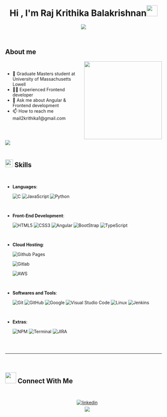   <h1 align="center"><b>Hi , I'm Raj Krithika Balakrishnan</b><img src="https://media.giphy.com/media/hvRJCLFzcasrR4ia7z/giphy.gif" width="35"></h1>
<!--  -->
<p align="center">
 <a href="https://github.com/DenverCoder1/readme-typing-svg">
    <img src="https://readme-typing-svg.herokuapp.com?font=Times+New+Roman&color=cyan&size=25&center=true&vCenter=true&width=600&height=100&lines=Raj+krithika♥++;Front-End+Developer,;Active+Learner/Researcher,;Love+to+learn+new+stuffs..<3">
  </a></a>
</p>
<br>
<h2 id="-about-me"> <strong>About me</strong></h2>
<p><picture> <img align="right" src="https://user-images.githubusercontent.com/37551474/113611467-3a567d80-9657-11eb-862b-b07b4f105c6f.gif" width="250px"></picture></p>
<br>
<ul>
<li> 🔭 Graduate Masters student at University of Massachusetts Lowell</li>
<li> 👩‍💼 Experienced Frontend developer</li>
<li> 💬 Ask me about Angular &amp; Frontend development</li>
<li> 📫 How to reach me mail2krithika1@gmail.com</li>
</ul>
<p><br><br></p>
<p><img src="https://user-images.githubusercontent.com/73097560/115834477-dbab4500-a447-11eb-908a-139a6edaec5c.gif"><br><br></p>
<h2 id="-skills"><img src="https://media2.giphy.com/media/QssGEmpkyEOhBCb7e1/giphy.gif?cid=ecf05e47a0n3gi1bfqntqmob8g9aid1oyj2wr3ds3mg700bl&amp;rid=giphy.gif" width="25"><b> Skills</b></h2>
<br>
<p align="center">
</p><ul>
<li>
<p><strong>Languages</strong>:</p>
<p><img src="https://img.shields.io/badge/C%20-%232370ED.svg?style=for-the-badge&amp;logo=c&amp;logoColor=white" alt="C">
<img src="https://img.shields.io/badge/JavaScript%20-%2300599C.svg?style=for-the-badge&amp;logo=c%2B%2B&amp;logoColor=white" alt="JavaScript">
<img src="https://img.shields.io/badge/Python%20-%2314354C.svg?style=for-the-badge&amp;logo=python&amp;logoColor=white" alt="Python"></p>
</li>
</ul>
<br>   
<ul>
<li>
<p><strong>Front-End Development</strong>:</p>
<p><img src="https://img.shields.io/badge/HTML5%20-%23E34F26.svg?style=for-the-badge&amp;logo=html5&amp;logoColor=white" alt="HTML5">
<img src="https://img.shields.io/badge/CSS%20-%231572B6.svg?style=for-the-badge&amp;logo=css3&amp;logoColor=white" alt="CSS3">

<img src="https://img.shields.io/badge/Angular%20-%23F7DF1E.svg?style=for-the-badge&amp;logo=angular&amp;logoColor=black" alt="Angular">
<img src="https://img.shields.io/badge/Bootstrap%20-%23F7DF1E.svg?style=for-the-badge&amp;logo=Bootstrap&amp;logoColor=black" alt="BootStrap">
<img src="https://img.shields.io/badge/Typecript%20-%23F7DF1E.svg?style=for-the-badge&amp;logo=javascript&amp;logoColor=black" alt="TypeScript"></p>
</li>
</ul>
<br>
<ul>
<li>
<p><strong>Cloud Hosting</strong>:</p>
<p><img src="https://img.shields.io/badge/GitHub%20Pages-%23327FC7.svg?style=for-the-badge&amp;logo=github&amp;logoColor=white" alt="Github Pages">
</p><p><img src="https://img.shields.io/badge/Gitlab%20-%23327FC7.svg?style=for-the-badge&amp;logo=github&amp;logoColor=white" alt="Gitlab"></p>
<p><img src="https://img.shields.io/badge/AWS%20-%23327FC7.svg?style=for-the-badge&amp;logo=AWS&amp;logoColor=white" alt="AWS">
</p></li>
</ul>
<br>
<ul>
<li>
<p><strong>Softwares and Tools</strong>:</p>
<p><img src="https://img.shields.io/badge/git-%23F05033.svg?style=for-the-badge&amp;logo=git&amp;logoColor=white" alt="Git">
<img src="https://img.shields.io/badge/github-%23121011.svg?style=for-the-badge&amp;logo=github&amp;logoColor=white" alt="GitHub">
<img src="https://img.shields.io/badge/google-%234285F4.svg?style=for-the-badge&amp;logo=google&amp;logoColor=white" alt="Google">
<img src="https://img.shields.io/badge/Visual%20Studio%20Code-0078d7.svg?style=for-the-badge&amp;logo=visual-studio-code&amp;logoColor=white" alt="Visual Studio Code">
<img src="https://img.shields.io/badge/Linux-FCC624?style=for-the-badge&amp;logo=linux&amp;logoColor=black" alt="Linux">
<img src="https://img.shields.io/badge/Jenkins-FCC624?style=for-the-badge&amp;logo=Jenkins&amp;logoColor=black" alt="Jenkins"></p>
</li>
</ul>
<br>
<ul>
<li>
<p><strong>Extras</strong>:</p>
<p>
<img src="https://img.shields.io/badge/NPM-%23054020?style=for-the-badge&amp;logo=gnu-bash&amp;logoColor=white" alt="NPM">
<img src="https://img.shields.io/badge/Terminal-%23054020?style=for-the-badge&amp;logo=gnu-bash&amp;logoColor=white" alt="Terminal">
<img src="https://img.shields.io/badge/JIRA-%23054020?style=for-the-badge&amp;logo=gnu-bash&amp;logoColor=white" alt="JIRA"></p>
</li>
</ul>
<p></p>
<br>
<br>
<hr>
<br>
<h2 id="--lets-connect"><img src="https://media.giphy.com/media/iY8CRBdQXODJSCERIr/giphy.gif" width="35"><b> Connect With Me</b></h2>
<br>
<div align="center">
<ul>

<a href="https://www.linkedin.com/in/rajkrithikabalakrishnan/" target="_blank">
<img src="https://img.shields.io/badge/linkedin:  Raj-%2300acee.svg?color=405DE6&amp;style=for-the-badge&amp;logo=linkedin&amp;logoColor=white" alt="linkedin" style="margin-bottom: 5px;">
</a>

<br>
<a href="mailto:mail2krithika1@gmail.com" target="_blank">
<img src="https://img.shields.io/badge/gmail:  Raj-%23EA4335.svg?style=for-the-badge&amp;logo=gmail&amp;logoColor=white" t="mail" style="margin-bottom: 5px;">
</a>

</ul>
</div>
